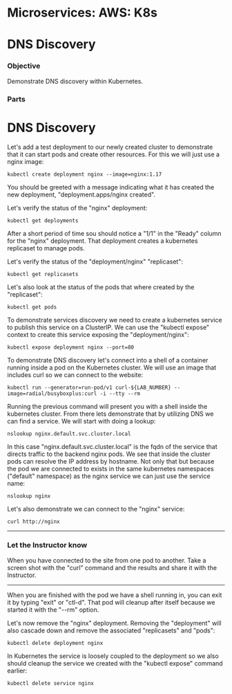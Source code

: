 # Microservices: AWS: K8s
# DNS Discovery

### Objective

Demonstrate DNS discovery within Kubernetes.

### Parts



# DNS Discovery

Let's add a test deployment to our newly created cluster to demonstrate that it can start pods and create other resources.  For this we will just use a nginx image:

~~~shell
kubectl create deployment nginx --image=nginx:1.17
~~~

You should be greeted with a message indicating what it has created the new deployment, "deployment.apps/nginx created".

Let's verify the status of the "nginx" deployment:

~~~shell
kubectl get deployments
~~~

After a short period of time sou should notice a "1/1" in the "Ready" column for the "nginx" deployment.  That deployment creates a kubernetes replicaset to manage pods.

Let's verify the status of the "deployment/nginx" "replicaset":

~~~shell
kubectl get replicasets
~~~

Let's also look at the status of the pods that where created by the "replicaset":

~~~shell
kubectl get pods
~~~

To demonstrate services discovery we need to create a kubernetes service to publish this service on a ClusterIP.  We can use the "kubectl expose" context to create this service exposing the "deployment/nginx":

~~~shell
kubectl expose deployment nginx --port=80
~~~

To demonstrate DNS discovery let's connect into a shell of a container running inside a pod on the Kubernetes cluster.  We will use an image that includes curl so we can connect to the website:

~~~shell
kubectl run --generator=run-pod/v1 curl-${LAB_NUMBER} --image=radial/busyboxplus:curl -i --tty --rm
~~~

Running the previous command will present you with a shell inside the kubernetes cluster.  From there lets demonstrate that by utilizing DNS we can find a service.  We will start with doing a lookup:

~~~shell
nslookup nginx.default.svc.cluster.local
~~~

In this case "nginx.default.svc.cluster.local" is the fqdn of the service that directs traffic to the backend nginx pods.  We see that inside the cluster pods can resolve the IP address by hostname.  Not only that but because the pod we are connected to exists in the same kubernetes namespaces ("default" namespace) as the nginx service we can just use the service name:

~~~shell
nslookup nginx
~~~

Let's also demonstrate we can connect to the "nginx" service:

~~~shell
curl http://nginx
~~~

___

### Let the Instructor know

When you have connected to the site from one pod to another.  Take a screen shot with the "curl" command and the results and share it with the Instructor.

___

When you are finished with the pod we have a shell running in, you can exit it by typing "exit" or "ctl-d".  That pod will cleanup after itself because we started it with the "--rm" option.

Let's now remove the "nginx" deployment.  Removing the "deployment" will also cascade down and remove the associated "replicasets" and "pods":

~~~shell
kubectl delete deployment nginx
~~~

In Kubernetes the service is loosely coupled to the deployment so we also should cleanup the service we created with the "kubectl expose" command earlier:
~~~bash
kubectl delete service nginx
~~~
